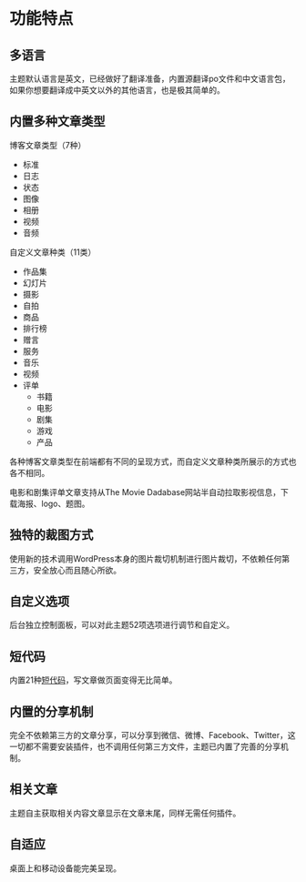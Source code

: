# 功能特点

## 多语言

主题默认语言是英文，已经做好了翻译准备，内置源翻译po文件和中文语言包，如果你想要翻译成中英文以外的其他语言，也是极其简单的。

## 内置多种文章类型

博客文章类型（7种）

- 标准
- 日志
- 状态
- 图像
- 相册
- 视频
- 音频

自定义文章种类（11类）

- 作品集
- 幻灯片
- 摄影
- 自拍
- 商品
- 排行榜
- 赠言
- 服务
- 音乐
- 视频
- 评单
  - 书籍
  - 电影
  - 剧集
  - 游戏
  - 产品


各种博客文章类型在前端都有不同的呈现方式，而自定义文章种类所展示的方式也各不相同。

电影和剧集评单文章支持从The Movie Dadabase网站半自动拉取影视信息，下载海报、logo、题图。

## 独特的裁图方式

使用新的技术调用WordPress本身的图片裁切机制进行图片裁切，不依赖任何第三方，安全放心而且随心所欲。

## 自定义选项

后台独立控制面板，可以对此主题52项选项进行调节和自定义。

## 短代码

内置21种[短代码](https://doc.dukeyin.com/shotcode/)，写文章做页面变得无比简单。

## 内置的分享机制

完全不依赖第三方的文章分享，可以分享到微信、微博、Facebook、Twitter，这一切都不需要安装插件，也不调用任何第三方文件，主题已内置了完善的分享机制。

## 相关文章

主题自主获取相关内容文章显示在文章末尾，同样无需任何插件。

## 自适应

桌面上和移动设备能完美呈现。